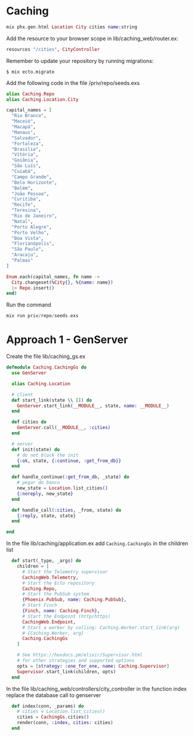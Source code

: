 # Caching

```elixir
mix phx.gen.html Location City cities name:string
```

Add the resource to your browser scope in lib/caching_web/router.ex:

```elixir
resources "/cities", CityController
```

Remember to update your repository by running migrations:

```shell
$ mix ecto.migrate
```

Add the following code in the file /priv/repo/seeds.exs

```elixir
alias Caching.Repo
alias Caching.Location.City

capital_names = [
  "Rio Branco",
  "Maceió",
  "Macapá",
  "Manaus",
  "Salvador",
  "Fortaleza",
  "Brasília",
  "Vitória",
  "Goiânia",
  "São Luís",
  "Cuiabá",
  "Campo Grande",
  "Belo Horizonte",
  "Belém",
  "João Pessoa",
  "Curitiba",
  "Recife",
  "Teresina",
  "Rio de Janeiro",
  "Natal",
  "Porto Alegre",
  "Porto Velho",
  "Boa Vista",
  "Florianópolis",
  "São Paulo",
  "Aracaju",
  "Palmas"
]

Enum.each(capital_names, fn name ->
  City.changeset(%City{}, %{name: name})
  |> Repo.insert()
end)
```

Run the command

```elixir
mix run priv/repo/seeds.exs
```

# Approach 1 - GenServer

Create the file lib/caching_gs.ex

```elixir
defmodule Caching.CachingGs do
  use GenServer

  alias Caching.Location

  # client
  def start_link(state \\ []) do
    GenServer.start_link(__MODULE__, state, name: __MODULE__)
  end

  def cities do
    GenServer.call(__MODULE__, :cities)
  end

  # server
  def init(state) do
    # do not block the init
    {:ok, state, {:continue, :get_from_db}}
  end

  def handle_continue(:get_from_db, _state) do
    # pegar do banco
    new_state = Location.list_cities()
    {:noreply, new_state}
  end

  def handle_call(:cities, _from, state) do
    {:reply, state, state}
  end

end
```

In the file lib/caching/application.ex add `Caching.CachingGs` in the children list

```elixir
  def start(_type, _args) do
    children = [
      # Start the Telemetry supervisor
      CachingWeb.Telemetry,
      # Start the Ecto repository
      Caching.Repo,
      # Start the PubSub system
      {Phoenix.PubSub, name: Caching.PubSub},
      # Start Finch
      {Finch, name: Caching.Finch},
      # Start the Endpoint (http/https)
      CachingWeb.Endpoint,
      # Start a worker by calling: Caching.Worker.start_link(arg)
      # {Caching.Worker, arg}
      Caching.CachingGs
    ]

    # See https://hexdocs.pm/elixir/Supervisor.html
    # for other strategies and supported options
    opts = [strategy: :one_for_one, name: Caching.Supervisor]
    Supervisor.start_link(children, opts)
  end
```

In the file lib/caching_web/controllers/city_controller in the function index replace the database call to genserver

```elixir
  def index(conn, _params) do
    # cities = Location.list_cities()
    cities = CachingGs.cities()
    render(conn, :index, cities: cities)
  end
```
